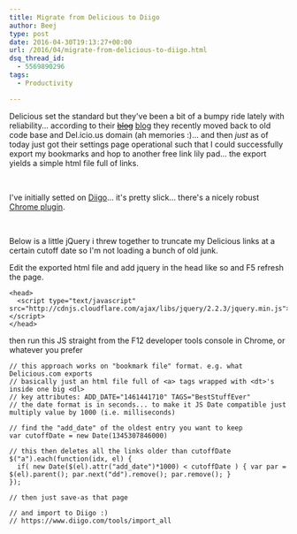```yaml
---
title: Migrate from Delicious to Diigo
author: Beej
type: post
date: 2016-04-30T19:13:27+00:00
url: /2016/04/migrate-from-delicious-to-diigo.html
dsq_thread_id:
  - 5569890296
tags:
  - Productivity

---
```

Delicious set the standard but they've been a bit of a bumpy ride lately with reliability... according to their <s>[blog][1]</s> [blog][2] they recently moved back to old code base and Del.icio.us domain (ah memories :)... and then _just_ as of today just got their settings page operational such that I could successfully export my bookmarks and hop to another free link lily pad... the export yields a simple html file full of links.
  
&nbsp;

I've initially setted on [Diigo][3]... it's pretty slick... there's a nicely robust [Chrome plugin][4].
  
&nbsp;

Below is a little jQuery i threw together to truncate my Delicious links at a certain cutoff date so I'm not loading a bunch of old junk.
  
Edit the exported html file and add jquery in the head like so and F5 refresh the page.

    <head>
      <script type="text/javascript" src="http://cdnjs.cloudflare.com/ajax/libs/jquery/2.2.3/jquery.min.js"></script>
    </head>
    

then run this JS straight from the F12 developer tools console in Chrome, or whatever you prefer

    // this approach works on "bookmark file" format. e.g. what Delicious.com exports
    // basically just an html file full of <a> tags wrapped with <dt>'s inside one big <dl>
    // key attributes: ADD_DATE="1461441710" TAGS="BestStuffEver"
    // the date format is in seconds... to make it JS Date compatible just multiply value by 1000 (i.e. milliseconds)
    
    // find the "add_date" of the oldest entry you want to keep
    var cutoffDate = new Date(1345307846000)
    
    // this then deletes all the links older than cutoffDate
    $("a").each(function(idx, el) {
      if( new Date($(el).attr("add_date")*1000) < cutoffDate ) { var par = $(el).parent(); par.next("dd").remove(); par.remove(); }
    });
    
    // then just save-as that page
    
    // and import to Diigo :)
    // https://www.diigo.com/tools/import_all

 [1]: http://blog.delicious.com
 [2]: http://blog.del.icio.us/
 [3]: http://diigo.com
 [4]: https://chrome.google.com/webstore/detail/diigo-web-collector-captu/pnhplgjpclknigjpccbcnmicgcieojbh?hl=en